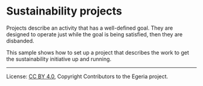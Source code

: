 <!-- SPDX-License-Identifier: CC-BY-4.0 -->
<!-- Copyright Contributors to the Egeria project. -->


# Sustainability projects

Projects describe an activity that has a well-defined goal.  They are
designed to operate just while the goal is being satisfied, then they
are disbanded.

This sample shows how to set up a project that describes the work
to get the sustainability initiative up and running.

----
License: [CC BY 4.0](https://creativecommons.org/licenses/by/4.0/), Copyright Contributors to the Egeria project.